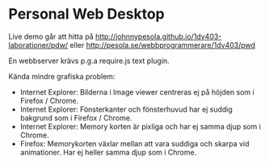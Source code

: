 ﻿Personal Web Desktop
====================

Live demo går att hitta på http://johnnypesola.github.io/1dv403-laborationer/pdw/ eller http://pesola.se/webbprogrammerare/1dv403/pwd

En webbserver krävs p.g.a require.js text plugin. 


Kända mindre grafiska problem:

* Internet Explorer: Bilderna i Image viewer centreras ej på höjden som i Firefox / Chrome.
* Internet Explorer: Fönsterkanter och fönsterhuvud har ej suddig bakgrund som i Firefox / Chrome.
* Internet Explorer: Memory korten är pixliga och har ej samma djup som i Chrome.
* Firefox: Memorykorten växlar mellan att vara suddiga och skarpa vid animationer. Har ej heller samma djup som i Chrome.
